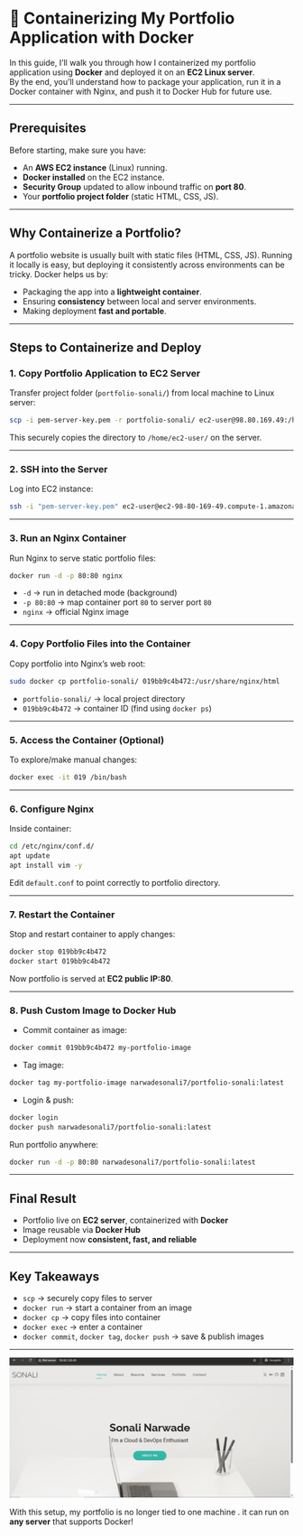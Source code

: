 # 🚀 Containerizing My Portfolio Application with Docker

In this guide, I’ll walk you through how I containerized my portfolio application using **Docker** and deployed it on an **EC2 Linux server**.  
By the end, you’ll understand how to package your application, run it in a Docker container with Nginx, and push it to Docker Hub for future use.

---
##  Prerequisites

Before starting, make sure you have:

- An **AWS EC2 instance** (Linux) running.  
- **Docker installed** on the EC2 instance.  
- **Security Group** updated to allow inbound traffic on **port 80**.  
- Your **portfolio project folder** (static HTML, CSS, JS).  

---

##  Why Containerize a Portfolio?

A portfolio website is usually built with static files (HTML, CSS, JS). Running it locally is easy, but deploying it consistently across environments can be tricky. Docker helps us by:

- Packaging the app into a **lightweight container**.
- Ensuring **consistency** between local and server environments.
- Making deployment **fast and portable**.

---

##  Steps to Containerize and Deploy

### **1. Copy Portfolio Application to EC2 Server**

Transfer project folder (`portfolio-sonali/`) from local machine to Linux server:

```bash
scp -i pem-server-key.pem -r portfolio-sonali/ ec2-user@98.80.169.49:/home/ec2-user/
```

This securely copies the directory to `/home/ec2-user/` on the server.

---

### **2. SSH into the Server**

Log into EC2 instance:

```bash
ssh -i "pem-server-key.pem" ec2-user@ec2-98-80-169-49.compute-1.amazonaws.com
```

---

### **3. Run an Nginx Container**

Run Nginx to serve static portfolio files:

```bash
docker run -d -p 80:80 nginx
```

- `-d` → run in detached mode (background)  
- `-p 80:80` → map container port `80` to server port `80`  
- `nginx` → official Nginx image  

---

### **4. Copy Portfolio Files into the Container**

Copy portfolio into Nginx’s web root:

```bash
sudo docker cp portfolio-sonali/ 019bb9c4b472:/usr/share/nginx/html
```

- `portfolio-sonali/` → local project directory  
- `019bb9c4b472` → container ID (find using `docker ps`)  

---

### **5. Access the Container (Optional)**

To explore/make manual changes:

```bash
docker exec -it 019 /bin/bash
```

---

### **6. Configure Nginx**

Inside container:

```bash
cd /etc/nginx/conf.d/
apt update
apt install vim -y
```

Edit `default.conf` to point correctly to portfolio directory.

---

### **7. Restart the Container**

Stop and restart container to apply changes:

```bash
docker stop 019bb9c4b472
docker start 019bb9c4b472
```

Now portfolio is served at **EC2 public IP:80**.

---

### **8. Push Custom Image to Docker Hub**

- Commit container as image:

```bash
docker commit 019bb9c4b472 my-portfolio-image
```

- Tag image:

```bash
docker tag my-portfolio-image narwadesonali7/portfolio-sonali:latest
```

- Login & push:

```bash
docker login
docker push narwadesonali7/portfolio-sonali:latest
```

Run portfolio anywhere:

```bash
docker run -d -p 80:80 narwadesonali7/portfolio-sonali:latest
```

---

##  Final Result

- Portfolio live on **EC2 server**, containerized with **Docker**  
- Image reusable via **Docker Hub**  
- Deployment now **consistent, fast, and reliable**  

---

##  Key Takeaways

- `scp` → securely copy files to server  
- `docker run` → start a container from an image  
- `docker cp` → copy files into container  
- `docker exec` → enter a container  
- `docker commit`, `docker tag`, `docker push` → save & publish images  

---
![ec2-user](./img.png)

 With this setup, my portfolio is no longer tied to one machine . it can run on **any server** that supports Docker!
